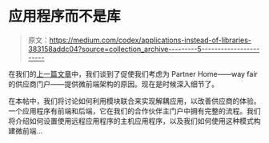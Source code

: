 # 应用程序而不是库

> 原文：<https://medium.com/codex/applications-instead-of-libraries-383158addc04?source=collection_archive---------5----------------------->

在我们的[上一篇文章](https://www.aboutwayfair.com/careers/tech-blog/applications-instead-of-libraries-part-1)中，我们谈到了促使我们考虑为 Partner Home——way fair 的供应商门户——提供微前端架构的原因。现在是时候深入细节了。

在本帖中，我们将讨论如何利用模块联合来实现解耦应用，以改善供应商的体验。一个应用程序有前端和后端，它在我们的合作伙伴主门户中拥有完整的流程。我们将介绍如何设置使用远程应用程序的主机应用程序，以及我们如何使用这种模式构建微前端…